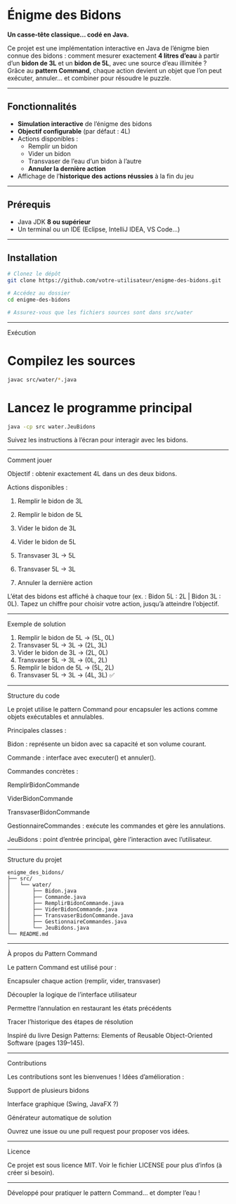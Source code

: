 # Énigme des Bidons

**Un casse-tête classique... codé en Java.**

Ce projet est une implémentation interactive en Java de l’énigme bien connue des bidons : comment mesurer exactement **4 litres d’eau** à partir d’un **bidon de 3L** et un **bidon de 5L**, avec une source d’eau illimitée ?  
Grâce au **pattern Command**, chaque action devient un objet que l’on peut exécuter, annuler… et combiner pour résoudre le puzzle.

---

## Fonctionnalités

- **Simulation interactive** de l’énigme des bidons
- **Objectif configurable** (par défaut : 4L)
- Actions disponibles :
  - Remplir un bidon
  - Vider un bidon
  - Transvaser de l’eau d’un bidon à l’autre
  - **Annuler la dernière action**
- Affichage de l’**historique des actions réussies** à la fin du jeu

---

## Prérequis

- Java JDK **8 ou supérieur**
- Un terminal ou un IDE (Eclipse, IntelliJ IDEA, VS Code…)

---

## Installation

```bash
# Clonez le dépôt
git clone https://github.com/votre-utilisateur/enigme-des-bidons.git

# Accédez au dossier
cd enigme-des-bidons

# Assurez-vous que les fichiers sources sont dans src/water
```

---

Exécution

# Compilez les sources
```bash
javac src/water/*.java
```

# Lancez le programme principal
```bash
java -cp src water.JeuBidons
```

Suivez les instructions à l’écran pour interagir avec les bidons.


---

Comment jouer

Objectif : obtenir exactement 4L dans un des deux bidons.

Actions disponibles :

1. Remplir le bidon de 3L


2. Remplir le bidon de 5L


3. Vider le bidon de 3L


4. Vider le bidon de 5L


5. Transvaser 3L → 5L


6. Transvaser 5L → 3L


7. Annuler la dernière action



L’état des bidons est affiché à chaque tour (ex. : Bidon 5L : 2L | Bidon 3L : 0L).
Tapez un chiffre pour choisir votre action, jusqu’à atteindre l’objectif.


---

Exemple de solution

1. Remplir le bidon de 5L        → (5L, 0L)
2. Transvaser 5L → 3L            → (2L, 3L)
3. Vider le bidon de 3L          → (2L, 0L)
4. Transvaser 5L → 3L            → (0L, 2L)
5. Remplir le bidon de 5L        → (5L, 2L)
6. Transvaser 5L → 3L            → (4L, 3L) ✅


---

Structure du code

Le projet utilise le pattern Command pour encapsuler les actions comme objets exécutables et annulables.

Principales classes :

Bidon : représente un bidon avec sa capacité et son volume courant.

Commande : interface avec executer() et annuler().

Commandes concrètes :

RemplirBidonCommande

ViderBidonCommande

TransvaserBidonCommande


GestionnaireCommandes : exécute les commandes et gère les annulations.

JeuBidons : point d’entrée principal, gère l’interaction avec l’utilisateur.



---

Structure du projet
```
enigme_des_bidons/
├── src/
│   └── water/
│       ├── Bidon.java
│       ├── Commande.java
│       ├── RemplirBidonCommande.java
│       ├── ViderBidonCommande.java
│       ├── TransvaserBidonCommande.java
│       ├── GestionnaireCommandes.java
│       └── JeuBidons.java
└── README.md
```

---

À propos du Pattern Command

Le pattern Command est utilisé pour :

Encapsuler chaque action (remplir, vider, transvaser)

Découpler la logique de l’interface utilisateur

Permettre l’annulation en restaurant les états précédents

Tracer l’historique des étapes de résolution


Inspiré du livre Design Patterns: Elements of Reusable Object-Oriented Software (pages 139–145).


---

Contributions

Les contributions sont les bienvenues !
Idées d’amélioration :

Support de plusieurs bidons

Interface graphique (Swing, JavaFX ?)

Générateur automatique de solution


Ouvrez une issue ou une pull request pour proposer vos idées.


---

Licence

Ce projet est sous licence MIT.
Voir le fichier LICENSE pour plus d’infos (à créer si besoin).


---

Développé pour pratiquer le pattern Command… et dompter l’eau !
